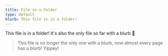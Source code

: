 ```yaml
---
title: File in a Folder
type: default
blurb: This file is in a folder!
---
```


This file is in a folder! It's also the only file so far with a blurb 👀

<blockquote class="info">
    <p>This file is no longer the only one with a blurb, now almost every page has a blurb! Yippey!</p>
</blockquote>